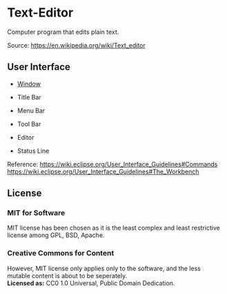 # Text-Editor
 Computer program that edits plain text. 
 
 Source: https://en.wikipedia.org/wiki/Text_editor

## User Interface 
* [Window](https://en.wikipedia.org/wiki/Window_(computing))
* Title Bar
* Menu Bar
* Tool Bar

* Editor
* Status Line

Reference: https://wiki.eclipse.org/User_Interface_Guidelines#Commands  
https://wiki.eclipse.org/User_Interface_Guidelines#The_Workbench

## License
### MIT for Software
MIT license has been chosen as it is the least complex and least restrictive license among GPL, BSD, Apache.
### Creative Commons for Content
However, MIT license only applies only to the software, and the less mutable content is about to be seperately.  
**Licensed as:** CC0 1.0 Universal, Public Domain Dedication.


